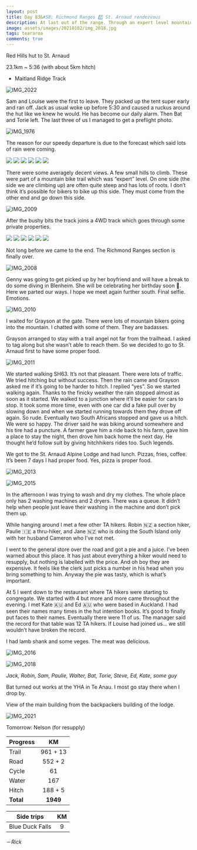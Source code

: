 ```yaml
---
layout: post
title: Day 83&#58; Richmond Ranges 7️⃣ St. Arnaud rendezvous
description: At last out of the range. Through an expert level mountain bike trail. Hitched to St. Arnaud and met up with a bunch of hikers and had a whale of a time. 
image: assets/images/20210102/img_2018.jpg
tags: teararoa
comments: true
---
```


Red Hills hut to St. Arnaud

23.1km ~ 5:36 (with about 5km hitch)

- Maitland Ridge Track

![IMG_2022](/assets/images/20210102/img_2022.jpg)

Sam and Louise were the first to leave. They packed up the tent super early and ran off. Jack as usual woke up before 5:30 and caused a ruckus around the hut like we knew he would. He has become our daily alarm. Then Bat and Torie left. The last three of us I managed to get a preflight photo. 

![IMG_1976](/assets/images/20210102/img_1976.jpg)

The reason for our speedy departure is due to the forecast which said lots of rain were coming. 

<div class="gallery" data-columns="2">
  <img src="/assets/images/20210102/img_1978.jpg">
  <img src="/assets/images/20210102/img_1979.jpg">
  <img src="/assets/images/20210102/img_1982.jpg">
  <img src="/assets/images/20210102/img_1985.jpg">
  <img src="/assets/images/20210102/img_1987.jpg">
  <img src="/assets/images/20210102/img_1990.jpg">
</div>

There were some averagely decent views. A few small hills to climb. These were part of a mountain bike trail which was “expert” level. On one side (the side we are climbing up) are often quite steep and has lots of roots. I don’t think it’s possible for bikers to bike up this side. They must come from the other end and go down this side. 

![IMG_2009](/assets/images/20210102/img_2009.jpg)

After the bushy bits the track joins a 4WD track which goes through some private properties.

<div class="gallery" data-columns="2">
  <img src="/assets/images/20210102/img_1996.jpg">
  <img src="/assets/images/20210102/img_2002.jpg">
  <img src="/assets/images/20210102/img_2004.jpg">
  <img src="/assets/images/20210102/img_2005.jpg">
  <img src="/assets/images/20210102/img_2006.jpg">
  <img src="/assets/images/20210102/img_2007.jpg">
</div>

Not long before we came to the end. The Richmond Ranges section is finally over. 

![IMG_2008](/assets/images/20210102/img_2008.jpg)

Genny was going to get picked up by her boyfriend and will have a break to do some diving in Blenheim. She will be celebrating her birthday soon 🥳. Here we parted our ways. I hope we meet again further south. Final selfie. Emotions.

![IMG_2010](/assets/images/20210102/img_2010.jpg)

I waited for Grayson at the gate. There were lots of mountain bikers going into the mountain. I chatted with some of them. They are badasses.

Grayson arranged to stay with a trail angel not far from the trailhead. I asked to tag along but she wasn’t able to reach them. So we decided to go to St. Arnaud first to have some proper food. 

![IMG_2011](/assets/images/20210102/img_2011.jpg)

We started walking SH63. It’s not that pleasant. There were lots of traffic. We tried hitching but without success. Then the rain came and Grayson asked me if it’s going to be harder to hitch. I replied “yes”. So we started walking again. Thanks to the finicky weather the rain stopped almost as soon as it started. We walked to a junction where it’ll be easier for cars to stop. It took some more time, even with one car did a fake pull over by slowing down and when we started running towards them they drove off again. So rude. Eventually two South Africans stopped and gave us a hitch. We were so happy. The driver said he was biking around somewhere and his tire had a puncture. A farmer gave him a ride back to his farm, gave him a place to stay the night, then drove him back home the next day. He thought he’d follow suit by giving hitchhikers rides too. Such legends. 

We got to the St. Arnaud Alpine Lodge and had lunch. Pizzas, fries, coffee. It’s been 7 days I had proper food. Yes, pizza is proper food. 

![IMG_2013](/assets/images/20210102/img_2013.jpg)

![IMG_2015](/assets/images/20210102/img_2015.jpg)

In the afternoon I was trying to wash and dry my clothes. The whole place only has 2 washing machines and 2 dryers. There was a queue. It didn’t help when people just leave their washing in the machine and don’t pick them up. 

While hanging around I met a few other TA hikers. Robin 🇳🇿 a section hiker, Paulie 🇮🇪 a thru-hiker, and Jane 🇳🇿 who is doing the South Island only with her husband Cameron who I’ve not met. 

I went to the general store over the road and got a pie and a juice. I’ve been warned about this place. It has just about everything a hiker would need to resupply, but nothing is labelled with the price. And oh boy they are expensive. It feels like the clerk just picks a number in his head when you bring something to him. Anyway the pie was tasty, which is what’s important. 

At 5 I went down to the restaurant where TA hikers were starting to congregate. We started with 4 but more and more came throughout the evening. I met Kate 🇦🇺 and Ed 🇦🇺 who were based in Auckland. I had seen their names many times in the hut intention books. It’s good to finally put faces to their names. Eventually there were 11 of us. The manager said the record for that table was 12 TA hikers. If Louise had joined us... we still wouldn’t have broken the record. 

I had lamb shank and some veges. The meat was delicious. 

![IMG_2016](/assets/images/20210102/img_2016.jpg)

![IMG_2018](/assets/images/20210102/img_2018.jpg)

_Jack, Robin, Sam, Paulie, Walter, Bat, Torie, Steve, Ed, Kate, some guy_

Bat turned out works at the YHA in Te Anau. I most go stay there when I drop by.

View of the main building from the backpackers building of the lodge. 

![IMG_2021](/assets/images/20210102/img_2021.jpg)

Tomorrow: Nelson (for resupply)

| Progress | KM |
| ---- |:----:|
| Trail | 961 + 13 |
| Road | 552 + 2 |
| Cycle | 61 |
| Water | 167 |
| Hitch | 188 + 5 |
| **Total** | **1949** |

| Side trips | KM |
| ---- |:----:|
| Blue Duck Falls | 9 |



－_Rick_